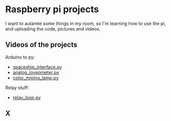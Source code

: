 # Raspberry pi projects

I want to autamte some things in my room, so I'm learning how to use the pi, and uploading the code, pictures and videos.

## Videos of the projects

Arduino to py:
* [spaceship_interface.py](https://youtu.be/y99-P9xSU-0)
* [analog_loveometer.py](https://youtu.be/LXjPqHPBskw)
* [color_mixing_lamp.py](https://youtu.be/VWl6lBxvmhA)

Relay stuff:
* [relay_loop.py](https://youtu.be/tFbMXxz2_xI)

## X